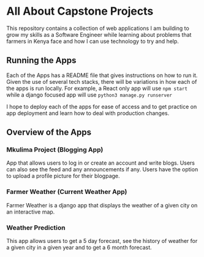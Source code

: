 # All About Capstone Projects

This repository contains a collection of web applications I am building to grow my skills as a Software Engineer while learning about problems that farmers in Kenya face and how I can use technology to try and help.

## Running the Apps

Each of the Apps has a README file that gives instructions on how to run it. Given the use of several tech stacks, there will be variations in how each of the apps is run locally. For example, a React only app will use `npm start` while a django focused app will use `python3 manage.py runserver`

I hope to deploy each of the apps for ease of access and to get practice on app deployment and learn how to deal with production changes. 

## Overview of the Apps
### Mkulima Project (Blogging App)
App that allows users to log in or create an account and write blogs. Users can also see the feed and any announcements if any. Users have the option to upload a profile picture for their blogpage.

### Farmer Weather (Current Weather App)
Farmer Weather is a django app that displays the weather of a given city on an interactive map. 

### Weather Prediction
This app allows users to get a 5 day forecast, see the history of weather for a given city in a given year and to get a 6 month forecast. 